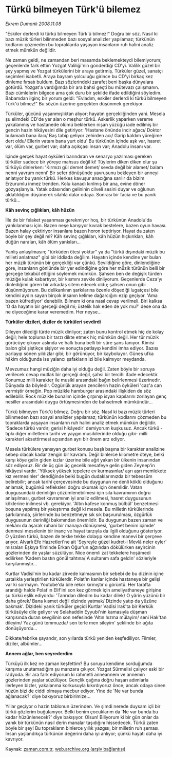 # Türkü bilmeyen Türk'ü bilemez

*Ekrem Dumanlı 2008.11.08*

<tr><td class="metin" colspan="2" style="padding-top: 20px; padding-left: 5px; padding-right: 10px;">"Eskiler derlerdi ki türkü bilmeyen Türk'ü bilmez!" Doğru bir söz. Nasıl ki bazı müzik türleri bilinmeden bazı sosyal analizler yapılamaz; türkünün kodlarını çözmeden bu topraklarda yaşayan insanların ruh halini analiz etmek mümkün değildir.</td></tr><tr><td class="metin" colspan="2" style="padding-top: 20px; padding-left: 5px; padding-right: 10px;"><p>Ne zaman geldi, ne zamandan beri masamda beklemekteydi bilemiyorum; geçenlerde fark ettim Yozgat Valiliği'nin gönderdiği CD'yi. Valilik güzel bir şey yapmış ve Yozgat türkülerini bir araya getirmiş. Türküler güzel, sanatçı seçimleri isabetli. Araya bayram yolculuğu girince bu CD'yi birkaç kez dinleme fırsatı buldum. Bazı sözlerindeki zarafet beni başka dünyalara götürdü. Yozgat'a vardığımda bir ara bahsi geçti bu mütevazı çalışmanın. Bazı cümlelerin bilgece ama çok duru bir şekilde ifade edildiğini söyledim. Babamdan ilginç bir yorum geldi: "Evladım, eskiler derlerdi ki türkü bilmeyen Türk'ü bilmez!" Bu sözün üzerine gerçekten düşünmek gerekiyor. 
<p>Türküler, gücünü yaşanmışlıktan alıyor; hayatın gerçekliğinden yani. Mesela şu elimdeki CD'de yer alan o meşhur türkü. Askerlik yaparken vereme yakalanmış ve hastanede ölümü beklerken nişan yüzüğü iade edilmiş bir gencin hazin hikâyesini dile getiriyor: 'Hastane önünde incir ağacı/ Doktor bulamadı bana ilacı/ Baş tabip geliyor zehirden acı/ Garip kaldım yüreğime dert oldu/ Ellerin vatanı bana yurt oldu' Bu türkünün içinde aşk var, hasret var, ölüm var, gurbet var; daha açıkçası insan var; Anadolu insanı var.
<p>İçinde gerçek hayat öyküleri barındıran ve senaryo yazılması gereken türküler sadece bir yöreye mahsus değil ki! Tüylerim diken diken olur şu türküyü dinlerken: 'Kırmızı gül demet demet/ sevda değil bir alamet/ balam nenni yavrum nenni' Bir sefer dönüşünde yavrusunu bekleyen bir anneyi anlatıyor bu yanık türkü. Herkes kavuşur anacığına sarılır da bizim Erzurumlu inmez trenden. Kolu kanadı kırılmış bir ana, evine döner gözyaşlarıyla. Yatak odasından gelininin cilveli sesini duyar ve oğlunun aldatıldığını düşünerek silahla dalar odaya. Sonrası bir facia ve bu yanık türkü...
<p><b>Kâh sevinç çığlıkları, kâh hüzün</b>
<p>İlle de bir felaket yaşanması gerekmiyor hoş, bir türkünün Anadolu'da yankılanması için. Bazen neşe karışıyor kıvrak bestelere, bazen oyun havası. Bazen halay çektiriyor insanlara bazen horon teptiriyor. Hayat da zaten böyle bir şey değil mi? Kâh sevinç çığlıkları, kâh hüzün hıçkırıkları, kâh düğün naraları, kâh ölüm yankıları...
<p>Yanlış anlaşılmasın; "türküden ötesi yoktur" ya da "türkü dışındaki müzik bu milleti anlatmaz" gibi bir iddiada değilim. Hayatın içinde kendine yer bulan her müzik türünün bir gerçekliği var çünkü. Sevildiğine göre, dinlendiğine göre, insanların gönlünde bir yer edindiğine göre her müzik türünün belli bir gerçeğe tekabül ettiğini söylemek mümkün. Şahsen ben de değişik türden müziğe kulak kabartıyor, bir kısmını zevkle dinliyorum. Geçenlerde Ceza'yı dinlediğimi gören bir arkadaş sitem edecek oldu; şahsen onun gibi düşünmüyorum. Bu delikanlının şarkılarına özenle döşediği lugatçesi bile kendini aydın sayan birçok insanın kelime dağarcığını ezip geçiyor. 'Ama bazen küfrediyor' denebilir. Bilmem ki ona nasıl cevap verilmeli. Biri kalksa 'O da hayatın bir gerçeği değil mi; üstelik hak eden de yok mu?' dese ona da ne diyeceğime karar veremedim. Her neyse...
<p><b>Türküler dizileri, diziler de türküleri sevdirdi</b>
<p>Dileyen dilediği türde müzik dinliyor; zaten bunu kontrol etmek hiç de kolay değil; hele topluma bir tarzı dikte etmek hiç mümkün değil. Her tür müzik görücüye çıkıyor aslında ve halk buna belli bir süre şans tanıyor. Kimisi balon gibi şiştikçe şişiyor ve sonuçta patlayıp kendini imha ediyor. Bazısı parlayıp sönen yıldızlar gibi; bir görünüyor, bir kayboluyor. Güneş ufka hâkim olduğunda ise yalancı şafakların izi bile kalmıyor meydanda. 
<p>Mevzumuz hangi müziğin daha iyi olduğu değil. Zaten böyle bir soruya verilecek cevap mutlak bir gerçeği değil, şahsi bir tercihi ifade edecektir. Konumuz milli karakter ile musiki arasındaki bağın belirlenmesi üzerinedir. Dünyada da böyledir. Özgürlük arayan zencilerin hazin öyküleri 'caz'a can vermiştir örneğin. Pop müzikle hamburger arasındaki ilişkiden de söz edilebilir. Rock müzikle bunalım içinde çırpınıp isyan kapılarını zorlayan genç nesiller arasındaki duygu örtüşmesinden de bahsetmek mümkündür...
<p>Türkü bilmeyen Türk'ü bilmez. Doğru bir söz. Nasıl ki bazı müzik türleri bilinmeden bazı sosyal analizler yapılamaz; türkünün kodlarını çözmeden bu topraklarda yaşayan insanların ruh halini analiz etmek mümkün değildir. 'Sadece türkü vardır; gerisi hikâyedir' demiyorum kuşkusuz. Ancak türkü -tıpkı diğer milletlerin tarihi ve yaygın musikilerinde olduğu gibi- milli karakteri aksettirmesi açısından ayrı bir önem arz ediyor. 
<p>Mesela türkülere yansıyan gurbet konusu başlı başına bir karakter analizine sebep olacak kadar zengin bir kavram. Değil binlerce kilometre öteye, belki karşı köye gelin giden kızlar üzerine bile ağıt yakan bir ülkenin insanından söz ediyoruz. Bir de üç gün üç gecelik mesafeye gelin giden Zeynep'in hikâyesi vardır. 'Yüksek yüksek tepelere ev kurmasınlar/ aşrı aşrı memlekete kız vermesinler' dendiğinde belki bugün dudaklarımızda bir tebessüm belirebilir; ancak tarihî çerçevesinde bu duygunun ne denli köklü olduğunu anlamak, bugünkü refleksleri doğru okumak için önemlidir. Vatan duygusundaki derinliğin çözümlenebilmesi için sıla kavramının doğru anlaşılması, gurbet kavramının iyi analiz edilmesi, hasret duygusunun köklerine inilmesi vb. gerekiyor. 'Altın kafese konmuş bülbül' benzetmesi boşuna yapılmış bir yakıştırma değil ki mesela. Bu milletin türkülerinde şarkılarında, şiirlerinde bu benzetmeye sık sık başvurulması, özgürlük duygusunun derinliği bakımından önemlidir. Bu duygunun bazen zaman ve mekânı da aşarak ruhani bir manaya dönüşmesi, 'gurbet benim içimde' denmesi meselenin bir inanç ve hayat tarzıyla da ilgili olduğunu gösteriyor. O yüzden türkü, bazen de tekke tekke dolaşıp kendine manevi bir çerçeve arıyor. Alvarlı Efe Hazretleri'ne ait 'Seyreyle güzel kudret-i Mevlâ neler eyler' mısraları Eşkıya filminde Erkan Oğur'un ağzından dökülürken seyircinin gözlerinden de yaşlar süzülüyor. Nice önemli zat tekkelere hoşâmedi edilirken 'Kadem bastın gönül tahtına/ A sultanım safa geldin' sözleriyle karşılanmıştır...
<p>Kurtlar Vadisi'nin bu kadar zirvede kalmasının bir sebebi de bu dizinin içine ustalıkla yerleştirilen türkülerdir. Polat'ın kanlar içinde hastaneye bir gelişi var ki sormayın. Youtube'da bile rekor kırmıştır o görüntü. Her tarafta arandığı halde Polat'ın Elif'ini son kez görmek için ameliyathaneye girişine şu türkü eşlik ediyordu: 'Tanrıdan diledim bu kadar dilek/ O yârin yüzünü bir daha görek/ Bana kısmet değil dizinde yatmak/ Dizinde yatıp da yüzüne bakmak'. Dizideki yanık türküler geçidi Kurtlar Vadisi Irak'ta bir Kerkük türküsüyle dile geliyor ve Selahaddin Eyyubi'nin kamasıyla düşman karşısında duran sevgilinin son nefesinde 'Altın hızma mülayim/ seni Hak'tan dileyim/ Yaz günü temmuzda/ sen terle men sileyim' şeklinde bir ağıta dönüşüyordu...
<p>Dikkate/tebrike şayandır, son yıllarda türkü yeniden keşfediliyor. Filmler, diziler, albümler... 
<p><b>Annem ağlar, ben seyrederdim</b>
<p>Türküyü ilk kez ne zaman keşfettim? Bu soruyu kendime sorduğumda karşıma unutamadığım şu manzara çıkıyor. Yozgat Sürmelisi çalıyor eski bir radyoda. Bir ara fark ediyorum ki rahmetli anneannem ve annemin gözlerinden yaşlar süzülüyor. Gençlik çağına doğru haşarı adımlarla ilerleyen bizler, yakalanma korkusuyla kıkırdıyoruz önce; ancak odaya sinen hüzün bizi de ciddi olmaya mecbur ediyor. Yine de 'Ne var bunda ağlanacak?' diye bakıyoruz birbirimize...
<p>Yıllar geçiyor o hazin tablonun üzerinden. Ve şimdi nerede duysam içli bir türkü gözlerim buğulanıyor. Belki benim çocuklarım da 'Ne var bunda bu kadar hüzünlenecek?' diye bakışıyor. Olsun! Biliyorum ki bir gün onlar da yanık bir türkünün nasıl derin manalar taşıdığını hissedecek. Türkü zaten böyle bir şey! Bu toprakların binlerce yıllık yazgısı, bir milletin ruh şeması. İnsan yaşlandıkça türkünün değerini daha iyi anlıyor; çünkü hayatı daha iyi kavrıyor.<br/></p></p></p></p></p></p></p></p></p></p></p></p></p></p></p></p></td></tr>

Kaynak: [zaman.com.tr](http://zaman.com.tr/yazar.do?yazino=757893), [web.archive.org (arşiv bağlantısı)](http://web.archive.org/web/20081211142257/http://www.zaman.com.tr:80/yazar.do?yazino=757893)
